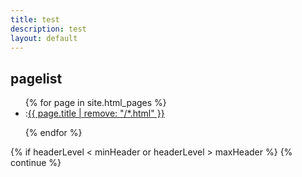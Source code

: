 ```yaml
---
title: test
description: test
layout: default
---
```


## pagelist
<ul>
  {% for page in site.html_pages %}
  <li>
    :<a href="{{site.github.url}}{{ page.url }}">{{ page.title | remove: "/*.html" }}</a>
  </li>
  
  {% endfor %}
</ul>
		{% if headerLevel < minHeader or headerLevel > maxHeader %}
			{% continue %}

